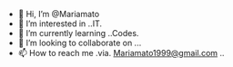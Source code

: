 - 👋 Hi, I’m @Mariamato
- 👀 I’m interested in ..IT.
- 🌱 I’m currently learning ..Codes.
- 💞️ I’m looking to collaborate on ...
- 📫 How to reach me .via. Mariamato1999@gmail.com ..

<!---
Mariamato/Mariamato is a ✨ special ✨ repository because its `README.md` (this file) appears on your GitHub profile.
You can click the Preview link to take a look at your changes.
--->
